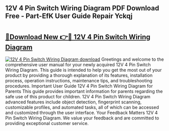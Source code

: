 ## 12V 4 Pin Switch Wiring Diagram PDF Download Free - Part-EfK User Guide Repair Yckqj

# <h2><a href="http://dfpdvhr.blite.top/?on=12V+4+Pin+Switch+Wiring+Diagram">🔗Download New 👉🔴 12V 4 Pin Switch Wiring Diagram</a></h2>

[![12V 4 Pin Switch Wiring Diagram download](https://i.imgur.com/lujVjoI.png)](http://dfpdvhr.blite.top/?on=12V+4+Pin+Switch+Wiring+Diagram)
Greetings and welcome to the comprehensive user manual for your newly acquired 12V 4 Pin Switch Wiring Diagram. This guide is intended to help you get the most out of your product by providing a thorough explanation of its features, installation process, operation instructions, maintenance tips, and troubleshooting procedures. Important User Guide 12V 4 Pin Switch Wiring Diagram for Parents This guide provides important information for parents regarding the safe use of this product for children. 12V 4 Pin Switch Wiring Diagram advanced features include object detection, fingerprint scanning, customizable profiles, and automated tasks, all of which can be accessed and customized through the user interface. Your Feedback Matters 12V 4 Pin Switch Wiring Diagram. We value your feedback and are committed to providing exceptional customer service.
